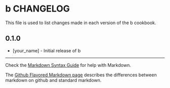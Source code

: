 b CHANGELOG
===========

This file is used to list changes made in each version of the b cookbook.

0.1.0
-----
- [your_name] - Initial release of b

- - -
Check the [Markdown Syntax Guide](http://daringfireball.net/projects/markdown/syntax) for help with Markdown.

The [Github Flavored Markdown page](http://github.github.com/github-flavored-markdown/) describes the differences between markdown on github and standard markdown.
